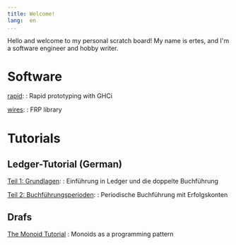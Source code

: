 ```yaml
---
title: Welcome!
lang:  en
...
```


Hello and welcome to my personal scratch board!  My name is ertes, and
I'm a software engineer and hobby writer.


Software
========

[rapid](https://hackage.haskell.org/package/rapid):
  : Rapid prototyping with GHCi

[wires](https://hackage.haskell.org/package/wires):
  : FRP library


Tutorials
=========

Ledger-Tutorial (German)
------------------------

[Teil 1: Grundlagen](tutorial/ledger-01-intro.html):
  : Einführung in Ledger und die doppelte Buchführung

[Teil 2: Buchführungsperioden](tutorial/ledger-02-perioden.html):
  : Periodische Buchführung mit Erfolgskonten

Drafs
-----

[The Monoid Tutorial](tutorial/monoids.html)
  : Monoids as a programming pattern
